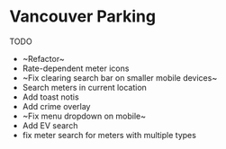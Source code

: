 # Vancouver Parking

TODO

- ~Refactor~
- Rate-dependent meter icons
- ~Fix clearing search bar on smaller mobile devices~
- Search meters in current location
- Add toast notis
- Add crime overlay
- ~Fix menu dropdown on mobile~
- Add EV search
- fix meter search for meters with multiple types
